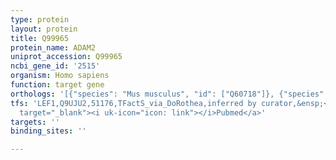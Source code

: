 ```yaml
---
type: protein
layout: protein
title: Q99965
protein_name: ADAM2
uniprot_accession: Q99965
ncbi_gene_id: '2515'
organism: Homo sapiens
function: target gene
orthologs: '[{"species": "Mus musculus", "id": ["Q60718"]}, {"species": "Rattus norvegicus", "id": ["F1M6W4"]}]'
tfs: 'LEF1,Q9UJU2,51176,TFactS_via_DoRothea,inferred by curator,&ensp;<a href="https://www.ncbi.nlm.nih.gov/pubmed/?term=15979100%5Buid%5D+OR+22761861%5Buid%5D+OR+31340985%5Buid%5D"
  target="_blank"><i uk-icon="icon: link"></i>Pubmed</a>'
targets: ''
binding_sites: ''

---
```

